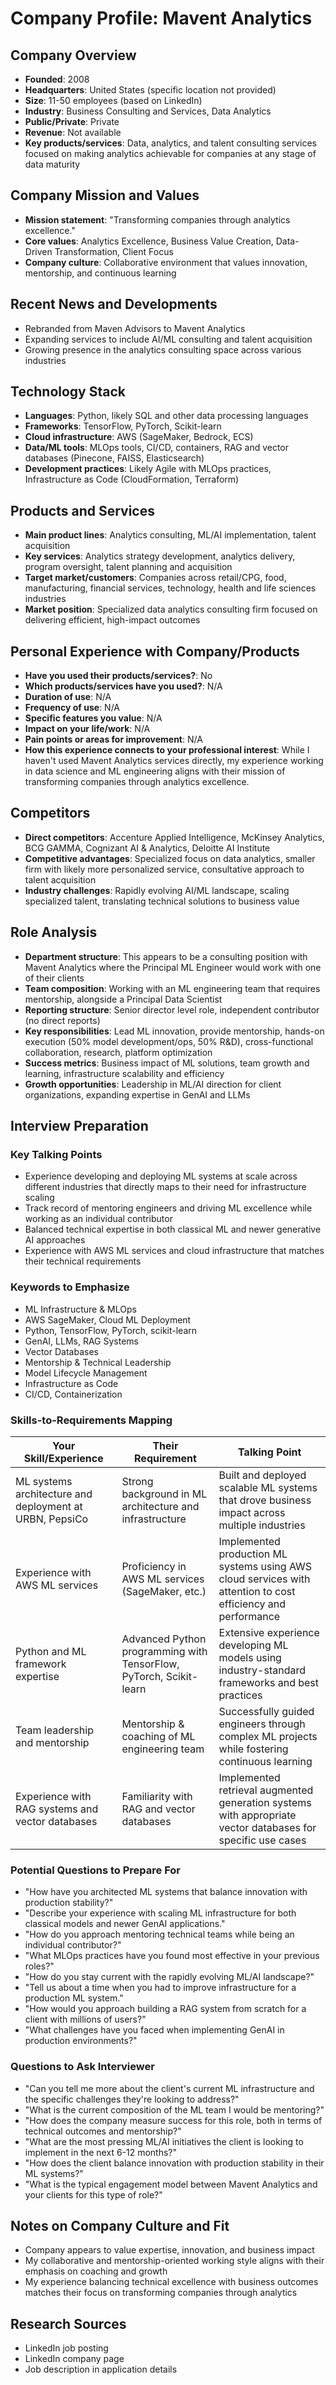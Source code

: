 # Company Profile: Mavent Analytics

## Company Overview
- **Founded**: 2008
- **Headquarters**: United States (specific location not provided)
- **Size**: 11-50 employees (based on LinkedIn)
- **Industry**: Business Consulting and Services, Data Analytics
- **Public/Private**: Private
- **Revenue**: Not available
- **Key products/services**: Data, analytics, and talent consulting services focused on making analytics achievable for companies at any stage of data maturity

## Company Mission and Values
- **Mission statement**: "Transforming companies through analytics excellence."
- **Core values**: Analytics Excellence, Business Value Creation, Data-Driven Transformation, Client Focus
- **Company culture**: Collaborative environment that values innovation, mentorship, and continuous learning

## Recent News and Developments
- Rebranded from Maven Advisors to Mavent Analytics
- Expanding services to include AI/ML consulting and talent acquisition
- Growing presence in the analytics consulting space across various industries

## Technology Stack
- **Languages**: Python, likely SQL and other data processing languages
- **Frameworks**: TensorFlow, PyTorch, Scikit-learn
- **Cloud infrastructure**: AWS (SageMaker, Bedrock, ECS)
- **Data/ML tools**: MLOps tools, CI/CD, containers, RAG and vector databases (Pinecone, FAISS, Elasticsearch)
- **Development practices**: Likely Agile with MLOps practices, Infrastructure as Code (CloudFormation, Terraform)

## Products and Services
- **Main product lines**: Analytics consulting, ML/AI implementation, talent acquisition
- **Key services**: Analytics strategy development, analytics delivery, program oversight, talent planning and acquisition
- **Target market/customers**: Companies across retail/CPG, food, manufacturing, financial services, technology, health and life sciences industries
- **Market position**: Specialized data analytics consulting firm focused on delivering efficient, high-impact outcomes

## Personal Experience with Company/Products
- **Have you used their products/services?**: No
- **Which products/services have you used?**: N/A
- **Duration of use**: N/A
- **Frequency of use**: N/A
- **Specific features you value**: N/A
- **Impact on your life/work**: N/A
- **Pain points or areas for improvement**: N/A
- **How this experience connects to your professional interest**: While I haven't used Mavent Analytics services directly, my experience working in data science and ML engineering aligns with their mission of transforming companies through analytics excellence.

## Competitors
- **Direct competitors**: Accenture Applied Intelligence, McKinsey Analytics, BCG GAMMA, Cognizant AI & Analytics, Deloitte AI Institute
- **Competitive advantages**: Specialized focus on data analytics, smaller firm with likely more personalized service, consultative approach to talent acquisition
- **Industry challenges**: Rapidly evolving AI/ML landscape, scaling specialized talent, translating technical solutions to business value

## Role Analysis
- **Department structure**: This appears to be a consulting position with Mavent Analytics where the Principal ML Engineer would work with one of their clients
- **Team composition**: Working with an ML engineering team that requires mentorship, alongside a Principal Data Scientist
- **Reporting structure**: Senior director level role, independent contributor (no direct reports)
- **Key responsibilities**: Lead ML innovation, provide mentorship, hands-on execution (50% model development/ops, 50% R&D), cross-functional collaboration, research, platform optimization
- **Success metrics**: Business impact of ML solutions, team growth and learning, infrastructure scalability and efficiency
- **Growth opportunities**: Leadership in ML/AI direction for client organizations, expanding expertise in GenAI and LLMs

## Interview Preparation
### Key Talking Points
- Experience developing and deploying ML systems at scale across different industries that directly maps to their need for infrastructure scaling
- Track record of mentoring engineers and driving ML excellence while working as an individual contributor
- Balanced technical expertise in both classical ML and newer generative AI approaches
- Experience with AWS ML services and cloud infrastructure that matches their technical requirements

### Keywords to Emphasize
- ML Infrastructure & MLOps
- AWS SageMaker, Cloud ML Deployment
- Python, TensorFlow, PyTorch, scikit-learn
- GenAI, LLMs, RAG Systems
- Vector Databases
- Mentorship & Technical Leadership
- Model Lifecycle Management
- Infrastructure as Code
- CI/CD, Containerization

### Skills-to-Requirements Mapping
| Your Skill/Experience | Their Requirement | Talking Point |
|----------------------|-------------------|---------------|
| ML systems architecture and deployment at URBN, PepsiCo | Strong background in ML architecture and infrastructure | Built and deployed scalable ML systems that drove business impact across multiple industries |
| Experience with AWS ML services | Proficiency in AWS ML services (SageMaker, etc.) | Implemented production ML systems using AWS cloud services with attention to cost efficiency and performance |
| Python and ML framework expertise | Advanced Python programming with TensorFlow, PyTorch, Scikit-learn | Extensive experience developing ML models using industry-standard frameworks and best practices |
| Team leadership and mentorship | Mentorship & coaching of ML engineering team | Successfully guided engineers through complex ML projects while fostering continuous learning |
| Experience with RAG systems and vector databases | Familiarity with RAG and vector databases | Implemented retrieval augmented generation systems with appropriate vector databases for specific use cases |

### Potential Questions to Prepare For
- "How have you architected ML systems that balance innovation with production stability?"
- "Describe your experience with scaling ML infrastructure for both classical models and newer GenAI applications."
- "How do you approach mentoring technical teams while being an individual contributor?"
- "What MLOps practices have you found most effective in your previous roles?"
- "How do you stay current with the rapidly evolving ML/AI landscape?"
- "Tell us about a time when you had to improve infrastructure for a production ML system."
- "How would you approach building a RAG system from scratch for a client with millions of users?"
- "What challenges have you faced when implementing GenAI in production environments?"

### Questions to Ask Interviewer
- "Can you tell me more about the client's current ML infrastructure and the specific challenges they're looking to address?"
- "What is the current composition of the ML team I would be mentoring?"
- "How does the company measure success for this role, both in terms of technical outcomes and mentorship?"
- "What are the most pressing ML/AI initiatives the client is looking to implement in the next 6-12 months?"
- "How does the client balance innovation with production stability in their ML systems?"
- "What is the typical engagement model between Mavent Analytics and your clients for this type of role?"

## Notes on Company Culture and Fit
- Company appears to value expertise, innovation, and business impact
- My collaborative and mentorship-oriented working style aligns with their emphasis on coaching and growth
- My experience balancing technical excellence with business outcomes matches their focus on transforming companies through analytics

## Research Sources
- LinkedIn job posting
- LinkedIn company page
- Job description in application details